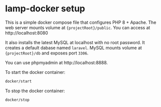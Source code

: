 # lamp-docker setup

This is a simple docker compose file that configures PHP 8 + Apache. The web
server mounts volume at `{projectRoot}/public`. You can access at http://localhost:8080

It also installs the latest MySQL at localhost with no root password. It creates a
default dabase named `laravel`. MySQL mounts volume at `{projectRoot}/db` and exposes
port `3306`.

You can use phpmyadmin at http://localhost:8888.

To start the docker container:

```bash
docker/start
```

To stop the docker container:

```bash
docker/stop
```
